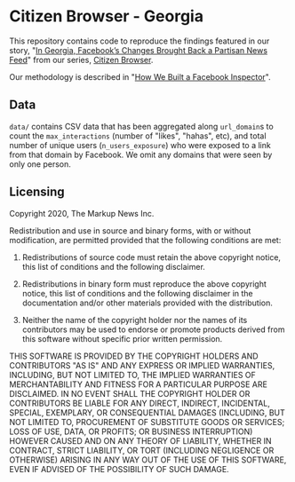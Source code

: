 # Citizen Browser - Georgia
This repository contains code to reproduce the findings featured in our story, "[In Georgia, Facebook’s Changes Brought Back a Partisan News Feed](https://themarkup.org/citizen-browser/2021/01/05/in-georgia-facebooks-changes-brought-back-a-partisan-news-feed)" from our series, [Citizen Browser](https://themarkup.org/citizen-browser/).

Our methodology is described in "[How We Built a Facebook Inspector](https://themarkup.org/citizen-browser/2021/01/05/how-we-built-a-facebook-inspector)".

## Data
`data/` contains CSV data that has been aggregated along `url_domain`s to count the `max_interactions` (number of "likes", "hahas", etc), and total number of unique users (`n_users_exposure`) who were exposed to a link from that domain by Facebook.
We omit any domains that were seen by only one person.

## Licensing
Copyright 2020, The Markup News Inc.

Redistribution and use in source and binary forms, with or without modification, are permitted provided that the following conditions are met:

1. Redistributions of source code must retain the above copyright notice, this list of conditions and the following disclaimer.

2. Redistributions in binary form must reproduce the above copyright notice, this list of conditions and the following disclaimer in the documentation and/or other materials provided with the distribution.

3. Neither the name of the copyright holder nor the names of its contributors may be used to endorse or promote products derived from this software without specific prior written permission.

THIS SOFTWARE IS PROVIDED BY THE COPYRIGHT HOLDERS AND CONTRIBUTORS "AS IS" AND ANY EXPRESS OR IMPLIED WARRANTIES, INCLUDING, BUT NOT LIMITED TO, THE IMPLIED WARRANTIES OF MERCHANTABILITY AND FITNESS FOR A PARTICULAR PURPOSE ARE DISCLAIMED. IN NO EVENT SHALL THE COPYRIGHT HOLDER OR CONTRIBUTORS BE LIABLE FOR ANY DIRECT, INDIRECT, INCIDENTAL, SPECIAL, EXEMPLARY, OR CONSEQUENTIAL DAMAGES (INCLUDING, BUT NOT LIMITED TO, PROCUREMENT OF SUBSTITUTE GOODS OR SERVICES; LOSS OF USE, DATA, OR PROFITS; OR BUSINESS INTERRUPTION) HOWEVER CAUSED AND ON ANY THEORY OF LIABILITY, WHETHER IN CONTRACT, STRICT LIABILITY, OR TORT (INCLUDING NEGLIGENCE OR OTHERWISE) ARISING IN ANY WAY OUT OF THE USE OF THIS SOFTWARE, EVEN IF ADVISED OF THE POSSIBILITY OF SUCH DAMAGE.